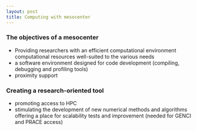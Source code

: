 ```yaml
---
layout: post
title: Computing with mesocenter
---
```


### The objectives of a mesocenter

- Providing researchers with an efficient computational environment computational resources well-suited to the various needs 
- a software environment designed for code development (compiling, debugging and profiling tools)
- proximity support

### Creating a research-oriented tool

- promoting access to HPC
- stimulating the development of new numerical methods and algorithms offering a place for scalability tests and improvement (needed for GENCI and PRACE access)
